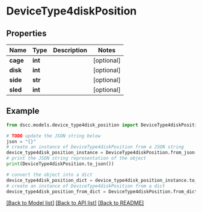 # DeviceType4diskPosition


## Properties

Name | Type | Description | Notes
------------ | ------------- | ------------- | -------------
**cage** | **int** |  | [optional] 
**disk** | **int** |  | [optional] 
**side** | **str** |  | [optional] 
**sled** | **int** |  | [optional] 

## Example

```python
from dscc.models.device_type4disk_position import DeviceType4diskPosition

# TODO update the JSON string below
json = "{}"
# create an instance of DeviceType4diskPosition from a JSON string
device_type4disk_position_instance = DeviceType4diskPosition.from_json(json)
# print the JSON string representation of the object
print(DeviceType4diskPosition.to_json())

# convert the object into a dict
device_type4disk_position_dict = device_type4disk_position_instance.to_dict()
# create an instance of DeviceType4diskPosition from a dict
device_type4disk_position_from_dict = DeviceType4diskPosition.from_dict(device_type4disk_position_dict)
```
[[Back to Model list]](../README.md#documentation-for-models) [[Back to API list]](../README.md#documentation-for-api-endpoints) [[Back to README]](../README.md)


